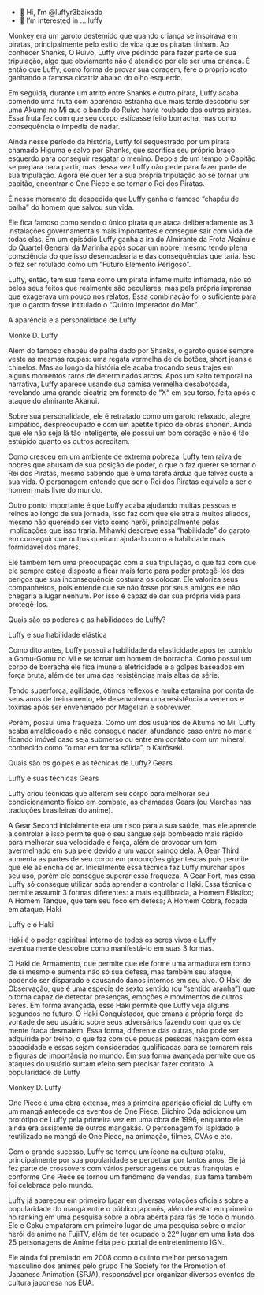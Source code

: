 - 👋 Hi, I’m @luffyr3baixado
- 👀 I’m interested in ... luffy

Monkey era um garoto destemido que quando criança se inspirava em piratas, principalmente pelo estilo de vida que os piratas tinham. Ao conhecer Shanks, O Ruivo, Luffy vive pedindo para fazer parte de sua tripulação, algo que obviamente não é atendido por ele ser uma criança. É então que Luffy, como forma de provar sua coragem, fere o próprio rosto ganhando a famosa cicatriz abaixo do olho esquerdo.

Em seguida, durante um atrito entre Shanks e outro pirata, Luffy acaba comendo uma fruta com aparência estranha que mais tarde descobriu ser uma Akuma no Mi que o bando do Ruivo havia roubado dos outros piratas. Essa fruta fez com que seu corpo esticasse feito borracha, mas como consequência o impedia de nadar.

Ainda nesse período da história, Luffy foi sequestrado por um pirata chamado Higuma e salvo por Shanks, que sacrifica seu próprio braço esquerdo para conseguir resgatar o menino. Depois de um tempo o Capitão se prepara para partir, mas dessa vez Luffy não pede para fazer parte de sua tripulação. Agora ele quer ter a sua própria tripulação ao se tornar um capitão, encontrar o One Piece e se tornar o Rei dos Piratas.

É nesse momento de despedida que Luffy ganha o famoso “chapéu de palha” do homem que salvou sua vida.

Ele fica famoso como sendo o único pirata que ataca deliberadamente as 3 instalações governamentais mais importantes e consegue sair com vida de todas elas. Em um episódio Luffy ganha a ira do Almirante da Frota Akainu e do Quartel General da Marinha após socar um nobre, mesmo tendo plena consciência do que isso desencadearia e das consequências que taria. Isso o fez ser rotulado como um “Futuro Elemento Perigoso”.

Luffy, então, tem sua fama como um pirata infame muito inflamada, não só pelos seus feitos que realmente são peculiares, mas pela própria imprensa que exagerava um pouco nos relatos. Essa combinação foi o suficiente para que o garoto fosse intitulado o “Quinto Imperador do Mar”.

A aparência e a personalidade de Luffy

Monke D. Luffy

Além do famoso chapéu de palha dado por Shanks, o garoto quase sempre veste as mesmas roupas: uma regata vermelha de de botões, short jeans e chinelos. Mas ao longo da história ele acaba trocando seus trajes em alguns momentos raros de determinados arcos. Após um salto temporal na narrativa, Luffy aparece usando sua camisa vermelha desabotoada, revelando uma grande cicatriz em formato de “X“ em seu torso, feita após o ataque do almirante Akanui.

Sobre sua personalidade, ele é retratado como um garoto relaxado, alegre, simpático, despreocupado e com um apetite típico de obras shonen. Ainda que ele não seja lá tão inteligente, ele possui um bom coração e não é tão estúpido quanto os outros acreditam.

Como cresceu em um ambiente de extrema pobreza, Luffy tem raiva de nobres que abusam de sua posição de poder, o que o faz querer se tornar o Rei dos Piratas, mesmo sabendo que é uma tarefa árdua que talvez custe a sua vida. O personagem entende que ser o Rei dos Piratas equivale a ser o homem mais livre do mundo.

Outro ponto importante é que Luffy acaba ajudando muitas pessoas e reinos ao longo de sua jornada, isso faz com que ele atraia muitos aliados, mesmo não querendo ser visto como herói, principalmente pelas implicações que isso traria. Mihawki descreve essa “habilidade” do garoto em conseguir que outros queiram ajudá-lo como a habilidade mais formidável dos mares.

Ele também tem uma preocupação com a sua tripulação, o que faz com que ele sempre esteja disposto a ficar mais forte para poder protegê-los dos perigos que sua inconsequência costuma os colocar. Ele valoriza seus companheiros, pois entende que se não fosse por seus amigos ele não chegaria a lugar nenhum. Por isso é capaz de dar sua própria vida para protegê-los.

Quais são os poderes e as habilidades de Luffy?

Luffy e sua habilidade elástica

Como dito antes, Luffy possui a habilidade da elasticidade após ter comido a Gomu-Gomu no Mi e se tornar um homem de borracha. Como possui um corpo de borracha ele fica imune a eletricidade e a golpes baseados em força bruta, além de ter uma das resistências mais altas da série.

Tendo superforça, agilidade, ótimos reflexos e muita estamina por conta de seus anos de treinamento, ele desenvolveu uma resistência a venenos e toxinas após ser envenenado por Magellan e sobreviver.

Porém, possui uma fraqueza. Como um dos usuários de Akuma no Mi, Luffy acaba amaldiçoado e não consegue nadar, afundando caso entre no mar e ficando imóvel caso seja submerso ou entre em contato com um mineral conhecido como “o mar em forma sólida”, o Kairōseki. 

Quais são os golpes e as técnicas de Luffy?
Gears

Luffy e suas técnicas Gears

Luffy criou técnicas que alteram seu corpo para melhorar seu condicionamento físico em combate, as chamadas Gears (ou Marchas nas traduções brasileiras do anime).

A Gear Second inicialmente era um risco para a sua saúde, mas ele aprende a controlar e isso permite que o seu sangue seja bombeado mais rápido para melhorar sua velocidade e força, além de provocar um tom avermelhado em sua pele devido a um vapor saindo dela.
A Gear Third aumenta as partes de seu corpo em proporções gigantescas pois permite que ele as encha de ar. Inicialmente essa técnica faz Luffy murchar após seu uso, porém ele consegue superar essa fraqueza.
A Gear Fort, mas essa Luffy só consegue utilizar após aprender a controlar o Haki. Essa técnica o permite assumir 3 formas diferentes: a mais equilibrada, a Homem Elástico; A Homem Tanque, que tem seu foco em defesa; A Homem Cobra, focada em ataque.
Haki

Luffy e o Haki

Haki é o poder espiritual interno de todos os seres vivos e Luffy eventualmente descobre como manifestá-lo em suas 3 formas.

O Haki de Armamento, que permite que ele forme uma armadura em torno de si mesmo e aumenta não só sua defesa, mas também seu ataque, podendo ser disparado e causando danos internos em seu alvo.
O Haki de Observação, que é uma espécie de sexto sentido (ou “sentido aranha”) que o torna capaz de detectar presenças, emoções e movimentos de outros seres. Em forma avançada, esse Haki permite que Luffy veja alguns segundos no futuro.
O Haki Conquistador, que emana a própria força de vontade de seu usuário sobre seus adversários fazendo com que os de mente fraca desmaiem. Essa forma, diferente das outras, não pode ser adquirida por treino, o que faz com que poucas pessoas nasçam com essa capacidade e essas sejam consideradas qualificadas para se tornarem reis e figuras de importância no mundo. Em sua forma avançada permite que os ataques do usuário surtam efeito sem precisar fazer contato.
A popularidade de Luffy

Monkey D. Luffy

One Piece é uma obra extensa, mas a primeira aparição oficial de Luffy em um mangá antecede os eventos de One Piece. Eiichiro Oda adicionou um protótipo de Luffy pela primeira vez em uma obra de 1996, enquanto ele ainda era assistente de outros mangakás. O personagem foi lapidado e reutilizado no mangá de One Piece, na animação, filmes, OVAs e etc.

Com o grande sucesso, Luffy se tornou um ícone na cultura otaku, principalmente por sua popularidade se perpetuar por tantos anos. Ele já fez  parte de crossovers com vários personagens de outras franquias e conforme One Piece se tornou um fenômeno de vendas, sua fama também foi celebrada pelo mundo.

Luffy já apareceu em primeiro lugar em diversas votações oficiais sobre a popularidade do mangá entre o público japonês, além de estar em primeiro no ranking em uma pesquisa sobre a obra aberta para fãs de todo o mundo. Ele e Goku empataram em primeiro lugar de uma pesquisa sobre o maior herói de anime na FujiTV, além de ter ocupado o 22º lugar em uma lista dos 25 personagens de Anime feita pelo portal de entretenimento IGN.

Ele ainda foi premiado em 2008 como o quinto melhor personagem masculino dos animes pelo grupo The Society for the Promotion of Japanese Animation (SPJA), responsável por organizar diversos eventos de cultura japonesa nos EUA.
